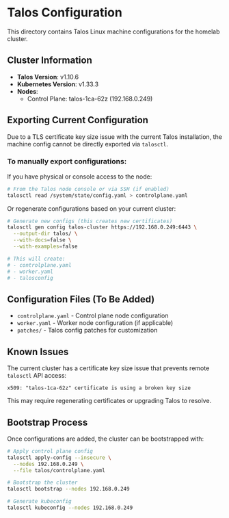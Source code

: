 # Talos Configuration

This directory contains Talos Linux machine configurations for the homelab cluster.

## Cluster Information

- **Talos Version**: v1.10.6
- **Kubernetes Version**: v1.33.3
- **Nodes**:
  - Control Plane: talos-1ca-62z (192.168.0.249)

## Exporting Current Configuration

Due to a TLS certificate key size issue with the current Talos installation, the machine config cannot be directly exported via `talosctl`.

### To manually export configurations:

If you have physical or console access to the node:

```bash
# From the Talos node console or via SSH (if enabled)
talosctl read /system/state/config.yaml > controlplane.yaml
```

Or regenerate configurations based on your current cluster:

```bash
# Generate new configs (this creates new certificates)
talosctl gen config talos-cluster https://192.168.0.249:6443 \
  --output-dir talos/ \
  --with-docs=false \
  --with-examples=false

# This will create:
# - controlplane.yaml
# - worker.yaml
# - talosconfig
```

## Configuration Files (To Be Added)

- `controlplane.yaml` - Control plane node configuration
- `worker.yaml` - Worker node configuration (if applicable)
- `patches/` - Talos config patches for customization

## Known Issues

The current cluster has a certificate key size issue that prevents remote `talosctl` API access:
```
x509: "talos-1ca-62z" certificate is using a broken key size
```

This may require regenerating certificates or upgrading Talos to resolve.

## Bootstrap Process

Once configurations are added, the cluster can be bootstrapped with:

```bash
# Apply control plane config
talosctl apply-config --insecure \
  --nodes 192.168.0.249 \
  --file talos/controlplane.yaml

# Bootstrap the cluster
talosctl bootstrap --nodes 192.168.0.249

# Generate kubeconfig
talosctl kubeconfig --nodes 192.168.0.249
```
